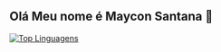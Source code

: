 ## Olá Meu nome é Maycon Santana 👋

[![Top Linguagens](https://github-readme-stats.vercel.app/api/top-langs/?username=Mjssantana&layout=compact)](https://github.com/anuraghazra/github-readme-stats)
